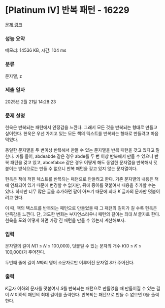 # [Platinum IV] 반복 패턴 - 16229 

[문제 링크](https://www.acmicpc.net/problem/16229) 

### 성능 요약

메모리: 14536 KB, 시간: 104 ms

### 분류

문자열, z

### 제출 일자

2025년 2월 21일 14:28:23

### 문제 설명

<p> 현욱은 반복되는 패턴에서 안정감을 느낀다. 그래서 모든 것을 반복되는 형태로 만들고 싶어한다. 현욱은 우선 가지고 있는 모든 책의 텍스트를 반복되는 형태로 만들려고 마음 먹었다.</p>

<p><meta charset="utf-8"></p>

<p> 동일한 문자열을 두 번이상 반복해서 만들 수 있는 문자열을 반복 패턴을 갖고 있다고 말한다. 예를 들어, abdeabde 같은 경우 abde를 두 번 이상 반복해서 만들 수 있으니 반복 패턴을 갖고 있고, abcefabce 같은 경우 어떻게 해도 동일한 문자열을 반복해서 덧붙이는 방식으로는 만들 수 없으니 반복 패턴을 갖고 있지 않는 문자열이다.</p>

<p>현욱은 책에 적힌 텍스트를 반복되는 패턴으로 만들려고 한다. 기존 문자열의 내용은 책에 인쇄되어 있기 때문에 변경할 수 없지만, 뒤에 종이를 덧붙여서 내용을 추가할 수는 있다. 하지만 너무 많은 글을 추가하면 팔이 아프기 때문에 최대 <i>K </i>글자의 문자만 덧붙이려고 한다.</p>

<p>이 때, 책의 텍스트를 반복되는 패턴으로 만들었을 때 그 패턴의 길이가 길 수록 현욱은 만족감을 느낀다. 단, 과도한 변화는 부자연스러우니 패턴의 길이는 최대 <em>N</em> 글자로 한다. 현욱을 도와 어떻게 하면 가장 긴 패턴을 만들 수 있는지 계산해보자.</p>

### 입력 

 <p>문자열의 길이 <em>N</em>(1 ≤ <em>N</em> ≤ 100,000), 덧붙일 수 있는 문자의 개수 <em>K</em>(0 ≤ <em>K</em> ≤ 100,000)가 주어진다.</p>

<p><meta charset="utf-8"></p>

<p>두번째 줄에 길이 <em>N</em>짜리 영어 소문자로만 이루어진 문자열 <em>S</em>가 주어진다.</p>

### 출력 

 <p><em>K</em>글자 이하의 문자를 덧붙여서 <em>S</em>를 반복되는 패턴으로 만들었을 때 만들어질 수 있는 길이 <em>N</em><em> </em>이하의 패턴의 최대 길이를 출력한다. 반복되는 패턴으로 만들 수 없으면 0을 출력한다.</p>

